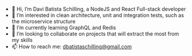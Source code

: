 - 👋 Hi, I’m Davi Batista Schilling, a NodeJS and React Full-stack developer
- 👀 I’m interested in clean architecture, unit and integration tests, such as the microservice structure
- 🌱 I’m currently learning GraphQL and Redis
- 💞️ I’m looking to collaborate on projects that will extract the most from my skills
- 📫 How to reach me: dbatistaschilling@gmail.com

<!---
dbatistaschilling/dbatistaschilling is a ✨ special ✨ repository because its `README.md` (this file) appears on your GitHub profile.
You can click the Preview link to take a look at your changes.
--->
